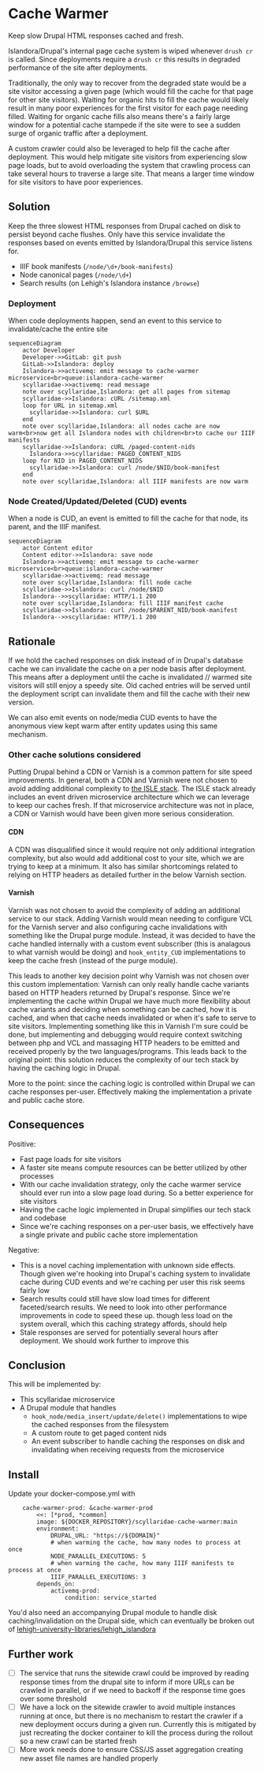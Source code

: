 # Cache Warmer

Keep slow Drupal HTML responses cached and fresh.

Islandora/Drupal's internal page cache system is wiped whenever `drush cr` is called. Since deployments require a `drush cr` this results in degraded performance of the site after deployments.

Traditionally, the only way to recover from the degraded state would be a site visitor accessing a given page (which would fill the cache for that page for other site visitors). Waiting for organic hits to fill the cache would likely result in many poor experiences for the first visitor for each page needing filled. Waiting for organic cache fills also means there's a fairly large window for a potential cache stampede if the site were to see a sudden surge of organic traffic after a deployment.

A custom crawler could also be leveraged to help fill the cache after deployment. This would help mitigate site visitors from experiencing slow page loads, but to avoid overloading the system that crawling process can take several hours to traverse a large site. That means a larger time window for site visitors to have poor experiences.

## Solution

Keep the three slowest HTML responses from Drupal cached on disk to persist beyond cache flushes. Only have this service invalidate the responses based on events emitted by Islandora/Drupal this service listens for.

- IIIF book manifests (`/node/\d+/book-manifests`)
- Node canonical pages (`/node/\d+`)
- Search results (on Lehigh's Islandora instance `/browse`)

### Deployment

When code deployments happen, send an event to this service to invalidate/cache the entire site

```mermaid
sequenceDiagram
    actor Developer
    Developer->>GitLab: git push
    GitLab->>Islandora: deploy
    Islandora->>activemq: emit message to cache-warmer microservice<br>queue:islandora-cache-warmer
    scyllaridae->>activemq: read message
    note over scyllaridae,Islandora: get all pages from sitemap
    scyllaridae->>Islandora: cURL /sitemap.xml
    loop for URL in sitemap.xml
      scyllaridae->>Islandora: curl $URL
    end
    note over scyllaridae,Islandora: all nodes cache are now warm<br>now get all Islandora nodes with children<br>to cache our IIIF manifests
    scyllaridae->>Islandora: cURL /paged-content-nids
      Islandora->>scyllaridae: PAGED_CONTENT_NIDS
    loop for NID in PAGED_CONTENT_NIDS
      scyllaridae->>Islandora: curl /node/$NID/book-manifest
    end
    note over scyllaridae,Islandora: all IIIF manifests are now warm
```

### Node Created/Updated/Deleted (CUD) events

When a node is CUD, an event is emitted to fill the cache for that node, its parent, and the IIIF manifest.

```mermaid
sequenceDiagram
    actor Content editor
    Content editor->>Islandora: save node
    Islandora->>activemq: emit message to cache-warmer microservice<br>queue:islandora-cache-warmer
    scyllaridae->>activemq: read message
    note over scyllaridae,Islandora: fill node cache
    scyllaridae->>Islandora: curl /node/$NID
    Islandora-->>scyllaridae: HTTP/1.1 200
    note over scyllaridae,Islandora: fill IIIF manifest cache
    scyllaridae->>Islandora: curl /node/$PARENT_NID/book-manifest
    Islandora-->>scyllaridae: HTTP/1.1 200
```

## Rationale

If we hold the cached responses on disk instead of in Drupal's database cache we can invalidate the cache on a per node basis after deployment. This means after a deployment until the cache is invalidated // warmed site visitors will still enjoy a speedy site. Old cached entries will be served until the deployment script can invalidate them and fill the cache with their new version.

We can also emit events on node/media CUD events to have the anonymous view kept warm after entity updates using this same mechanism.

### Other cache solutions considered

Putting Drupal behind a CDN or Varnish is a common pattern for site speed improvements. In general, both a CDN and Varnish were not chosen to avoid adding additional complexity to [the ISLE stack](https://github.com/Islandora-Devops/islandora-starter-site). The ISLE stack already includes an event driven microservice architecture which we can leverage to keep our caches fresh. If that microservice architecture was not in place, a CDN or Varnish would have been given more serious consideration.

#### CDN

A CDN was disqualified since it would require not only additional integration complexity, but also would add additional cost to your site, which we are trying to keep at a minimum. It also has similar shortcomings related to relying on HTTP headers as detailed further in the below Varnish section.

#### Varnish

Varnish was not chosen to avoid the complexity of adding an additional service to our stack. Adding Varnish would mean needing to configure VCL for the Varnish server and also configuring cache invalidations with something like the Drupal purge module. Instead, it was decided to have the cache handled internally with a custom event subscriber (this is analagous to what varnish would be doing) and `hook_entity_CUD` implementations to keep the cache fresh (instead of the purge module).

This leads to another key decision point why Varnish was not chosen over this custom implementation: Varnish can only really handle cache variants based on HTTP headers returned by Drupal's response. Since we're implementing the cache within Drupal we have much more flexibility about cache variants and deciding when something can be cached, how it is cached, and when that cache needs invalidated or when it's safe to serve to site visitors. Implementing something like this in Varnish I'm sure could be done, but implementing and debugging would require context switching between php and VCL and massaging HTTP headers to be emitted and received properly by the two languages/programs. This leads back to the original point: this solution reduces the complexity of our tech stack by having the caching logic in Drupal.

More to the point: since the caching logic is controlled within Drupal we can cache responses per-user. Effectively making the implementation a private and public cache store.

## Consequences

Positive:

- Fast page loads for site visitors
- A faster site means compute resources can be better utilized by other processes
- With our cache invalidation strategy, only the cache warmer service should ever run into a slow page load during. So a better experience for site visitors
- Having the cache logic implemented in Drupal simplifies our tech stack and codebase
- Since we're caching responses on a per-user basis, we effectively have a single private and public cache store implementation

Negative:

- This is a novel caching implementation with unknown side effects. Though given we're hooking into Drupal's caching system to invalidate cache during CUD events and we're caching per user this risk seems fairly low
- Search results could still have slow load times for different faceted/search results. We need to look into other performance improvements in code to speed these up. though less load on the system overall, which this caching strategy affords, should help
- Stale responses are served for potentially several hours after deployment. We should work further to improve this

## Conclusion

This will be implemented by:

- This scyllaridae microservice
- A Drupal module that handles
  - `hook_node/media_insert/update/delete()` implementations to wipe the cached responses from the filesystem
  - A custom route to get paged content nids
  - An event subscriber to handle caching the responses on disk and invalidating when receiving requests from the microservice

## Install

Update your docker-compose.yml with

```
    cache-warmer-prod: &cache-warmer-prod
        <<: [*prod, *common]
        image: ${DOCKER_REPOSITORY}/scyllaridae-cache-warmer:main
        environment:
            DRUPAL_URL: "https://${DOMAIN}"
            # when warming the cache, how many nodes to process at once
            NODE_PARALLEL_EXECUTIONS: 5
            # when warming the cache, how many IIIF manifests to process at once
            IIIF_PARALLEL_EXECUTIONS: 3
        depends_on:
            activemq-prod:
                condition: service_started
```

You'd also need an accompanying Drupal module to handle disk caching/invalidation on the Drupal side, which can eventually be broken out of [lehigh-university-libraries/lehigh_islandora](https://github.com/lehigh-university-libraries/lehigh_islandora)

## Further work

- [ ] The service that runs the sitewide crawl could be improved by reading response times from the drupal site to inform if more URLs can be crawled in parallel, or if we need to backoff if the response time goes over some threshold
- [ ] We have a lock on the sitewide crawler to avoid multiple instances running at once, but there is no mechanism to restart the crawler if a new deployment occurs during a given run. Currently this is mitigated by just recreating the docker container to kill the process during the rollout so a new crawl can be started fresh
- [ ] More work needs done to ensure CSS/JS asset aggregation creating new asset file names are handled properly
